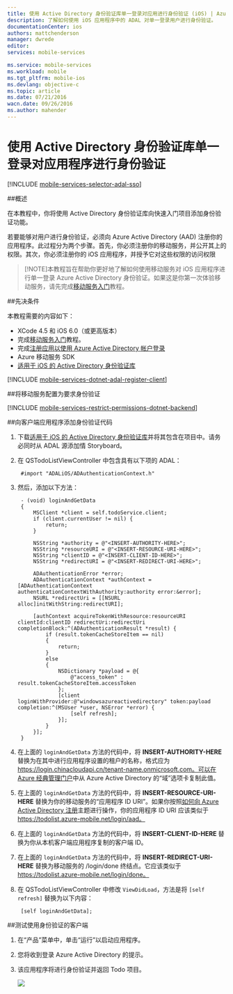 ```yaml
---
title: 使用 Active Directory 身份验证库单一登录对应用进行身份验证 (iOS) | Azure
description: 了解如何使用 iOS 应用程序中的 ADAL 对单一登录用户进行身份验证。
documentationCenter: ios
authors: mattchenderson
manager: dwrede
editor: 
services: mobile-services

ms.service: mobile-services
ms.workload: mobile
ms.tgt_pltfrm: mobile-ios
ms.devlang: objective-c
ms.topic: article
ms.date: 07/21/2016
wacn.date: 09/26/2016
ms.author: mahender
---
```


# 使用 Active Directory 身份验证库单一登录对应用程序进行身份验证

[!INCLUDE [mobile-services-selector-adal-sso](../../includes/mobile-services-selector-adal-sso.md)]

##概述

在本教程中，你将使用 Active Directory 身份验证库向快速入门项目添加身份验证功能。

若要能够对用户进行身份验证，必须向 Azure Active Directory (AAD) 注册你的应用程序。此过程分为两个步骤。首先，你必须注册你的移动服务，并公开其上的权限。其次，你必须注册你的 iOS 应用程序，并授予它对这些权限的访问权限

>[!NOTE]本教程旨在帮助你更好地了解如何使用移动服务对 iOS 应用程序进行单一登录 Azure Active Directory 身份验证。如果这是你第一次体验移动服务，请先完成[移动服务入门]教程。

##先决条件

本教程需要的内容如下：

* XCode 4.5 和 iOS 6.0（或更高版本）
* 完成[移动服务入门]教程。
* 完成[注册应用以使用 Azure Active Directory 帐户登录]
* Azure 移动服务 SDK
* [适用于 iOS 的 Active Directory 身份验证库]

[!INCLUDE [mobile-services-dotnet-adal-register-client](../../includes/mobile-services-dotnet-adal-register-client.md)]

##将移动服务配置为要求身份验证

[!INCLUDE [mobile-services-restrict-permissions-dotnet-backend](../../includes/mobile-services-restrict-permissions-dotnet-backend.md)]

##向客户端应用程序添加身份验证代码

1. 下载[适用于 iOS 的 Active Directory 身份验证库]并将其包含在项目中。请务必同时从 ADAL 源添加情 Storyboard。

2. 在 QSTodoListViewController 中包含具有以下项的 ADAL：

        #import "ADALiOS/ADAuthenticationContext.h"

2. 然后，添加以下方法：

        - (void) loginAndGetData
        {
            MSClient *client = self.todoService.client;
            if (client.currentUser != nil) {
                return;
            }

            NSString *authority = @"<INSERT-AUTHORITY-HERE>";
            NSString *resourceURI = @"<INSERT-RESOURCE-URI-HERE>";
            NSString *clientID = @"<INSERT-CLIENT-ID-HERE>";
            NSString *redirectURI = @"<INSERT-REDIRECT-URI-HERE>";

            ADAuthenticationError *error;
            ADAuthenticationContext *authContext = [ADAuthenticationContext authenticationContextWithAuthority:authority error:&error];
            NSURL *redirectUri = [[NSURL alloc]initWithString:redirectURI];

            [authContext acquireTokenWithResource:resourceURI clientId:clientID redirectUri:redirectUri completionBlock:^(ADAuthenticationResult *result) {
                if (result.tokenCacheStoreItem == nil)
                {
                    return;
                }
                else
                {
                    NSDictionary *payload = @{
                        @"access_token" : result.tokenCacheStoreItem.accessToken
                    };
                    [client loginWithProvider:@"windowsazureactivedirectory" token:payload completion:^(MSUser *user, NSError *error) {
                        [self refresh];
                    }];
                }
            }];
        }

4. 在上面的 `loginAndGetData` 方法的代码中，将 **INSERT-AUTHORITY-HERE** 替换为在其中进行应用程序设置的租户的名称，格式应为 https://login.chinacloudapi.cn/tenant-name.onmicrosoft.com。可以在 [Azure 经典管理门户]中从 Azure Active Directory 的“域”选项卡复制此值。

5. 在上面的 `loginAndGetData` 方法的代码中，将 **INSERT-RESOURCE-URI-HERE** 替换为你的移动服务的“应用程序 ID URI”。如果你按照[如何向 Azure Active Directory 注册]主题进行操作，你的应用程序 ID URI 应该类似于 https://todolist.azure-mobile.net/login/aad。

6. 在上面的 `loginAndGetData` 方法的代码中，将 **INSERT-CLIENT-ID-HERE** 替换为你从本机客户端应用程序复制的客户端 ID。

7. 在上面的 `loginAndGetData` 方法的代码中，将 **INSERT-REDIRECT-URI-HERE** 替换为移动服务的 /login/done 终结点。它应该类似于 https://todolist.azure-mobile.net/login/done。

8. 在 QSTodoListViewController 中修改 `ViewDidLoad`，方法是将 `[self refresh]` 替换为以下内容：

        [self loginAndGetData];

##测试使用身份验证的客户端

1. 在“产品”菜单中，单击“运行”以启动应用程序。
2. 您将收到登录 Azure Active Directory 的提示。  
3. 该应用程序将进行身份验证并返回 Todo 项目。

   ![](./media/mobile-services-dotnet-backend-ios-adal-sso-authentication/mobile-services-app-run.png)

<!-- URLs. -->
[移动服务入门]: ./mobile-services-dotnet-backend-ios-get-started.md
[注册应用以使用 Azure Active Directory 帐户登录]: ./mobile-services-how-to-register-active-directory-authentication.md
[如何向 Azure Active Directory 注册]: ./mobile-services-how-to-register-active-directory-authentication.md
[Azure 经典管理门户]: https://manage.windowsazure.cn/
[适用于 iOS 的 Active Directory 身份验证库]: https://github.com/MSOpenTech/azure-activedirectory-library-for-ios

<!---HONumber=Mooncake_0118_2016-->